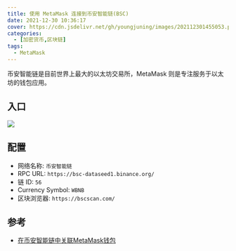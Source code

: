 ```yaml
---
title: 使用 MetaMask 连接到币安智能链(BSC)
date: 2021-12-30 10:36:17
cover: https://cdn.jsdelivr.net/gh/youngjuning/images/202112301455053.png
categories:
  - [加密货币,区块链]
tags:
  - MetaMask
---
```


币安智能链是目前世界上最大的以太坊交易所，MetaMask 则是专注服务于以太坊的钱包应用。

## 入口

![](https://cdn.jsdelivr.net/gh/youngjuning/images/202112301451827.png)

## 配置

- 网络名称: `币安智能链`
- RPC URL: `https://bsc-dataseed1.binance.org/`
- 链 ID: `56`
- Currency Symbol: `WBNB`
- 区块浏览器: `https://bscscan.com/`

## 参考

- [在币安智能链中关联MetaMask钱包](https://academy.binance.com/zh/articles/connecting-metamask-to-binance-smart-chain)
